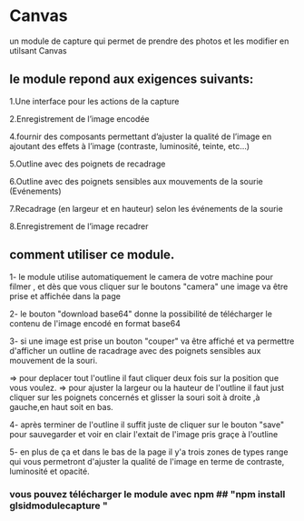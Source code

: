 # Canvas

un module de capture qui permet de prendre des photos et les modifier en utilsant Canvas

## le module repond aux exigences suivants:

1.Une interface pour les actions de la capture

2.Enregistrement de l’image encodée

4.fournir des composants permettant d’ajuster la qualité de l’image en ajoutant des effets à l’image (contraste, luminosité, teinte,       etc…)

5.Outline avec des poignets de recadrage

6.Outline avec des poignets sensibles aux mouvements de la sourie (Evénements)

7.Recadrage (en largeur et en hauteur) selon les événements de la sourie

8.Enregistrement de l’image recadrer


## comment utiliser ce module.

1- le module utilise automatiquement le camera de votre machine pour filmer , et dès que vous cliquer sur le boutons "camera" une image    va être prise et affichée dans la page

2- le bouton "download base64" donne la possibilité de télécharger le contenu de l'image encodé en format base64

3- si une image est prise un bouton "couper" va être affiché et va permettre d'afficher un outline de racadrage avec des poignets          sensibles aux mouvement de la souri.
 
   => pour deplacer tout l'outline il faut cliquer deux fois sur la position que vous voulez.
   => pour ajuster la largeur ou la hauteur de l'outline il faut just cliquer sur les poignets concernés et glisser la souri soit à           droite ,à gauche,en haut  soit en bas. 

4- après terminer de l'outline il suffit juste de cliquer sur le bouton "save" pour sauvegarder et voir en clair l'extait de l'image        pris graçe à l'outline

5- en plus de ça et dans le bas de la page il y'a trois zones de types range qui vous permetront d'ajuster la qualité de l'image en        terme de contraste, luminosité et opacité.


### vous pouvez télécharger le module avec npm ## "npm install glsidmodulecapture "
